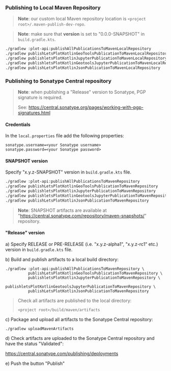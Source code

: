### Publishing to Local Maven Repository

> **Note**: our custom local Maven repository location is `<project root>/.maven-publish-dev-repo`.

> **Note**: make sure that **version** is set to "0.0.0-SNAPSHOT" in `build.gradle.kts`.
```bash
./gradlew :plot-api:publishAllPublicationsToMavenLocalRepository
./gradlew publishLetsPlotKotlinGeoToolsPublicationToMavenLocalRepository
./gradlew publishletsPlotKotlinJupyterPublicationToMavenLocalRepository
./gradlew publishletsPlotKotlinGeotoolsJupyterPublicationToMavenLocalRepository
./gradlew publishLetsPlotKotlinJsonPublicationToMavenLocalRepository
```

### Publishing to Sonatype Central repository
                   
> **Note**: when publishing a "Release" version to Sonatype, PGP signature is required.
>
> See: https://central.sonatype.org/pages/working-with-pgp-signatures.html
        
                                                               
#### Credentials
                                 
In the `local.properties` file add the following properties:
```properties
sonatype.username=<your Sonatype username>
sonatype.password=<your Sonatype password>
```

#### SNAPSHOT version

Specify "x.y.z-SNAPSHOT" version in `build.gradle.kts` file.
```bash
./gradlew :plot-api:publishAllPublicationsToMavenRepository
./gradlew publishLetsPlotKotlinGeoToolsPublicationToMavenRepository
./gradlew publishletsPlotKotlinJupyterPublicationToMavenRepository
./gradlew publishletsPlotKotlinGeotoolsJupyterPublicationToMavenRepository
./gradlew publishLetsPlotKotlinJsonPublicationToMavenRepository
```

> **Note**: SNAPSHOT artifacts are available at "https://central.sonatype.com/repository/maven-snapshots/" repository.

#### "Release" version

  a) Specify RELEASE or PRE-RELEASE (i.e. "x.y.z-alpha1", "x.y.z-rc1" etc.) version in `build.gradle.kts` file.

  b) Build and publish artifacts to a local build directory:

```shell
./gradlew :plot-api:publishAllPublicationsToMavenRepository \
          publishLetsPlotKotlinGeoToolsPublicationToMavenRepository \
          publishletsPlotKotlinJupyterPublicationToMavenRepository \
          publishletsPlotKotlinGeotoolsJupyterPublicationToMavenRepository \
          publishLetsPlotKotlinJsonPublicationToMavenRepository
```

> Check all artifacts are published to the local directory:
>
> `<project root>/build/maven/artifacts`
>

  c) Package and upload all artifacts to the Sonatype Central repository:

`./gradlew uploadMavenArtifacts`

  d) Check artifacts are uploaded to the Sonatype Central repository and have the status "Validated":

 https://central.sonatype.com/publishing/deployments

  e) Push the button "Publish"
